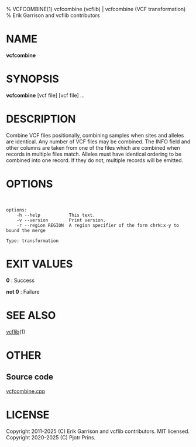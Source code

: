 % VCFCOMBINE(1) vcfcombine (vcflib) | vcfcombine (VCF transformation)
% Erik Garrison and vcflib contributors

# NAME

**vcfcombine**

# SYNOPSIS

**vcfcombine** [vcf file] [vcf file] ...

# DESCRIPTION

Combine VCF files positionally, combining samples when sites and alleles are identical. Any number of VCF files may be combined. The INFO field and other columns are taken from one of the files which are combined when records in multiple files match. Alleles must have identical ordering to be combined into one record. If they do not, multiple records will be emitted.



# OPTIONS

```


options:
    -h --help           This text.
    -v --version        Print version.
    -r --region REGION  A region specifier of the form chrN:x-y to bound the merge

Type: transformation

```





# EXIT VALUES

**0**
: Success

**not 0**
: Failure

# SEE ALSO



[vcflib](./vcflib.md)(1)



# OTHER

## Source code

[vcfcombine.cpp](https://github.com/vcflib/vcflib/blob/master/src/vcfcombine.cpp)

# LICENSE

Copyright 2011-2025 (C) Erik Garrison and vcflib contributors. MIT licensed.
Copyright 2020-2025 (C) Pjotr Prins.

<!--
  Created with ./scripts/bin2md.rb scripts/bin2md-template.erb
-->
